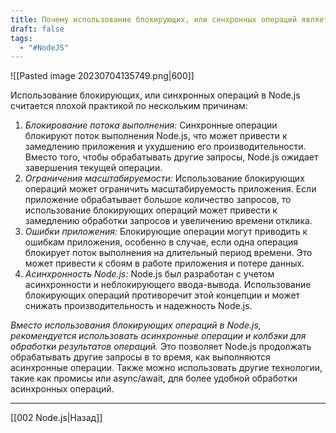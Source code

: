 ```yaml
---
title: Почему использование блокирующих, или синхронных операций является плохой практикой в Node.js?
draft: false
tags:
  - "#NodeJS"
---
```

![[Pasted image 20230704135749.png|600]]

Использование блокирующих, или синхронных операций в Node.js считается плохой практикой по нескольким причинам:

1. _Блокирование потока выполнения:_ Синхронные операции блокируют поток выполнения Node.js, что может привести к замедлению приложения и ухудшению его производительности. Вместо того, чтобы обрабатывать другие запросы, Node.js ожидает завершения текущей операции.
2. _Ограничения масштабируемости:_ Использование блокирующих операций может ограничить масштабируемость приложения. Если приложение обрабатывает большое количество запросов, то использование блокирующих операций может привести к замедлению обработки запросов и увеличению времени отклика.
3. _Ошибки приложения:_ Блокирующие операции могут приводить к ошибкам приложения, особенно в случае, если одна операция блокирует поток выполнения на длительный период времени. Это может привести к сбоям в работе приложения и потере данных.
4. _Асинхронность Node.js:_ Node.js был разработан с учетом асинхронности и неблокирующего ввода-вывода. Использование блокирующих операций противоречит этой концепции и может снижать производительность и надежность Node.js.

_Вместо использования блокирующих операций в Node.js, рекомендуется использовать асинхронные операции и колбэки для обработки результатов операций._ Это позволяет Node.js продолжать обрабатывать другие запросы в то время, как выполняются асинхронные операции. Также можно использовать другие технологии, такие как промисы или async/await, для более удобной обработки асинхронных операций.

---

[[002 Node.js|Назад]]